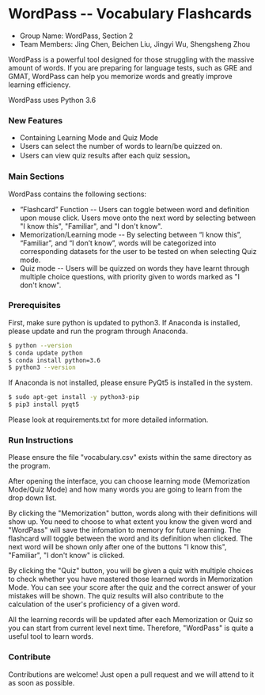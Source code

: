 # WordPass -- Vocabulary Flashcards

- Group Name: WordPass, Section 2
- Team Members: Jing Chen, Beichen Liu, Jingyi Wu, Shengsheng Zhou

WordPass is a powerful tool designed for those struggling with the massive amount of words. If you are preparing for language tests, such as GRE and GMAT, WordPass can help you memorize words and greatly improve learning efficiency.

WordPass uses Python 3.6

### New Features

  - Containing Learning Mode and Quiz Mode
  - Users can select the number of words to learn/be quizzed on.
  - Users can view quiz results after each quiz session。

### Main Sections

WordPass contains the following sections:

* “Flashcard” Function -- Users can toggle between word and definition upon mouse click. Users move onto the next word by selecting between "I know this", "Familiar", and "I don't know".
* Memorization/Learning mode -- By selecting between “I know this”, “Familiar”, and “I don’t know”, words will be categorized into corresponding datasets for the user to be tested on when selecting Quiz mode.
* Quiz mode -- Users will be quizzed on words they have learnt through multiple choice questions, with priority given to words marked as "I don't know".


### Prerequisites

First, make sure python is updated to python3. If Anaconda is installed, please update and run the program through Anaconda.

```sh
$ python --version
$ conda update python
$ conda install python=3.6
$ python3 --version
```
If Anaconda is not installed, please ensure PyQt5 is installed in the system.

```sh
$ sudo apt-get install -y python3-pip
$ pip3 install pyqt5
```
Please look at requirements.txt for more detailed information.

### Run Instructions

Please ensure the file "vocabulary.csv" exists within the same directory as the program.

After opening the interface, you can choose learning mode (Memorization Mode/Quiz Mode) and how many words you are going to learn from the drop down list. 

By clicking the "Memorization" button, words along with their definitions will show up. You need to choose to what extent you know the given word and "WordPass" will save the infomation to memory for future learning. The flashcard will toggle between the word and its definition when clicked. The next word will be shown only after one of the buttons "I know this", "Familiar", "I don't know" is clicked.

By clicking the "Quiz" button, you will be given a quiz with multiple choices to check whether you have mastered those learned words in Memorization Mode. You can see your score after the quiz and the correct answer of your mistakes will be shown. The quiz results will also contribute to the calculation of the user's proficiency of a given word.

All the learning records will be updated after each Memorization or Quiz so you can start from current level next time. Therefore, "WordPass" is quite a useful tool to learn words.


### Contribute

Contributions are welcome! Just open a pull request and we will attend to it as soon as possible.

